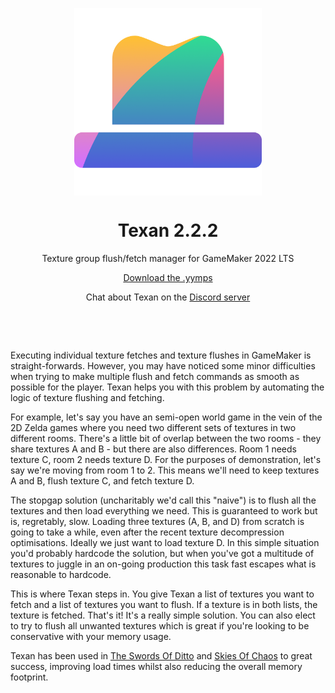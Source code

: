 <p align="center"><img src="https://raw.githubusercontent.com/JujuAdams/Texan/master/LOGO.png" style="display:block; margin:auto; width:300px"></p>
<h1 align="center">Texan 2.2.2</h1>

<p align="center">Texture group flush/fetch manager for GameMaker 2022 LTS</p>

<p align="center"><a href="https://github.com/JujuAdams/Texan/releases/">Download the .yymps</a></p>

<p align="center">Chat about Texan on the <a href="https://discord.gg/7uyVURrT6P">Discord server</a></p>

&nbsp;

&nbsp;

Executing individual texture fetches and texture flushes in GameMaker is straight-forwards. However, you may have noticed some minor difficulties when trying to make multiple flush and fetch commands as smooth as possible for the player. Texan helps you with this problem by automating the logic of texture flushing and fetching.

For example, let's say you have an semi-open world game in the vein of the 2D Zelda games where you need two different sets of textures in two different rooms. There's a little bit of overlap between the two rooms - they share textures A and B - but there are also differences. Room 1 needs texture C, room 2 needs texture D. For the purposes of demonstration, let's say we're moving from room 1 to 2. This means we'll need to keep textures A and B, flush texture C, and fetch texture D.

The stopgap solution (uncharitably we'd call this "naive") is to flush all the textures and then load everything we need. This is guaranteed to work but is, regretably, slow. Loading three textures (A, B, and D) from scratch is going to take a while, even after the recent texture decompression optimisations. Ideally we just want to load texture D. In this simple situation you'd probably hardcode the solution, but when you've got a multitude of textures to juggle in an on-going production this task fast escapes what is reasonable to hardcode.

This is where Texan steps in. You give Texan a list of textures you want to fetch and a list of textures you want to flush. If a texture is in both lists, the texture is fetched. That's it! It's a really simple solution. You can also elect to try to flush all unwanted textures which is great if you're looking to be conservative with your memory usage.

Texan has been used in [The Swords Of Ditto](https://store.steampowered.com/app/619780/The_Swords_of_Ditto_Mormos_Curse/) and [Skies Of Chaos](https://www.youtube.com/watch?v=dSyWXQv3HOY) to great success, improving load times whilst also reducing the overall memory footprint.
